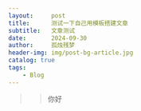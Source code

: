```yaml
---
layout:     post
title:      测试一下自己用模板搭建文章
subtitle:   文章测试
date:       2024-09-30
author:     孤烛残梦
header-img: img/post-bg-article.jpg
catalog: true
tags:
    - Blog
---
```



>>你好
